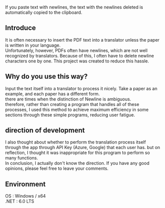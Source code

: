 If you paste text with newlines, the text with the newlines deleted is automatically copied to the clipboard.

## Introduce
It is often necessary to insert the PDF text into a translator unless the paper is written in your language.  
Unfortunately, however, PDFs often have newlines, which are not well recognized by translators. Because of this, I often have to delete newline characters one by one. This project was created to reduce this hassle.

## Why do you use this way?
Input the text itself into a translator to process it nicely. Take a paper as an example, and each paper has a different form.  
there are times when the distinction of Newline is ambiguous.  
therefore, rather than creating a program that handles all of these processes, I used this method to achieve maximum efficiency in some sections through these simple programs, reducing user fatigue.

## direction of development
I also thought about whether to perform the translation process itself through the app through API Key (Azure, Google) that each user has. but on reflection, I thought it was inappropriate for this program to perform so many functions.  
In conclusion, I actually don't know the direction. If you have any good opinions, please feel free to leave your comments.  

## Environment
OS : Windows / x64  
.NET : 6.0 LTS
